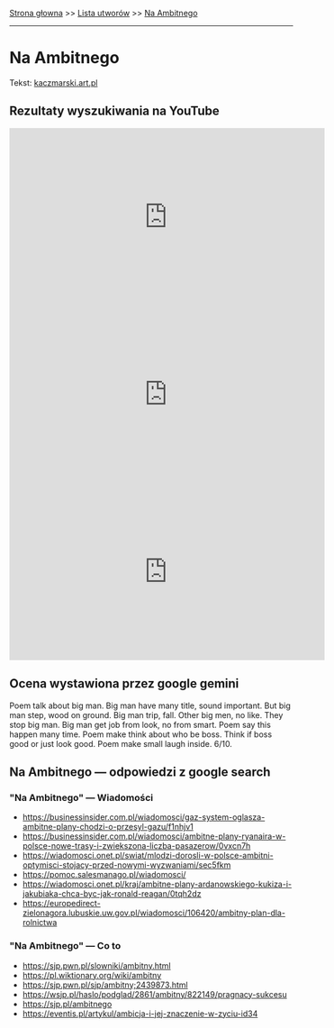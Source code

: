 [Strona głowna](../index.md) >> [Lista utworów](../list.md) >> [Na Ambitnego](306.md)

---

# Na Ambitnego

Tekst: [kaczmarski.art.pl](https://www.kaczmarski.art.pl/tworczosc/wiersze/na-ambitnego/)

## Rezultaty wyszukiwania na YouTube

<iframe width="560" height="315" src="https://www.youtube.com/embed/-YGS9vhmFS0?si=IdontcarewhotheIRSsendsImnotpayingtaxes" title="YouTube video player" frameborder="0" allow="accelerometer; autoplay; clipboard-write; encrypted-media; gyroscope; picture-in-picture; web-share" referrerpolicy="strict-origin-when-cross-origin" allowfullscreen></iframe>

<iframe width="560" height="315" src="https://www.youtube.com/embed/nPuHrrdMgFA?si=IdontcarewhotheIRSsendsImnotpayingtaxes" title="YouTube video player" frameborder="0" allow="accelerometer; autoplay; clipboard-write; encrypted-media; gyroscope; picture-in-picture; web-share" referrerpolicy="strict-origin-when-cross-origin" allowfullscreen></iframe>

<iframe width="560" height="315" src="https://www.youtube.com/embed/gxBqxAa5h6s?si=IdontcarewhotheIRSsendsImnotpayingtaxes" title="YouTube video player" frameborder="0" allow="accelerometer; autoplay; clipboard-write; encrypted-media; gyroscope; picture-in-picture; web-share" referrerpolicy="strict-origin-when-cross-origin" allowfullscreen></iframe>

## Ocena wystawiona przez google gemini

Poem talk about big man. Big man have many title, sound important. But big man step, wood on ground. Big man trip, fall. Other big men, no like. They stop big man. Big man get job from look, no from smart. Poem say this happen many time. Poem make think about who be boss. Think if boss good or just look good. Poem make small laugh inside. 6/10.


## Na Ambitnego — odpowiedzi z google search

### "Na Ambitnego" — Wiadomości

 - <https://businessinsider.com.pl/wiadomosci/gaz-system-oglasza-ambitne-plany-chodzi-o-przesyl-gazu/f1nhjv1>
 - <https://businessinsider.com.pl/wiadomosci/ambitne-plany-ryanaira-w-polsce-nowe-trasy-i-zwiekszona-liczba-pasazerow/0vxcn7h>
 - <https://wiadomosci.onet.pl/swiat/mlodzi-dorosli-w-polsce-ambitni-optymisci-stojacy-przed-nowymi-wyzwaniami/sec5fkm>
 - <https://pomoc.salesmanago.pl/wiadomosci/>
 - <https://wiadomosci.onet.pl/kraj/ambitne-plany-ardanowskiego-kukiza-i-jakubiaka-chca-byc-jak-ronald-reagan/0tqh2dz>
 - <https://europedirect-zielonagora.lubuskie.uw.gov.pl/wiadomosci/106420/ambitny-plan-dla-rolnictwa>

### "Na Ambitnego" — Co to

 - <https://sjp.pwn.pl/slowniki/ambitny.html>
 - <https://pl.wiktionary.org/wiki/ambitny>
 - <https://sjp.pwn.pl/sjp/ambitny;2439873.html>
 - <https://wsjp.pl/haslo/podglad/2861/ambitny/822149/pragnacy-sukcesu>
 - <https://sjp.pl/ambitnego>
 - <https://eventis.pl/artykul/ambicja-i-jej-znaczenie-w-zyciu-id34>

